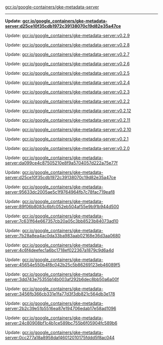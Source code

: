 [gcr.io/google-containers/gke-metadata-server](https://hub.docker.com/r/cruse/gke-metadata-server/tags/) 

----
**Update: [gcr.io/google_containers/gke-metadata-server:d25ce10f35cdb1972c39138070c19d82e35a47ce](https://hub.docker.com/r/cruse/gke-metadata-server/tags/)**

Update: [gcr.io/google_containers/gke-metadata-server:v0.2.9](https://hub.docker.com/r/cruse/gke-metadata-server/tags/)

Update: [gcr.io/google_containers/gke-metadata-server:v0.2.8](https://hub.docker.com/r/cruse/gke-metadata-server/tags/)

Update: [gcr.io/google_containers/gke-metadata-server:v0.2.7](https://hub.docker.com/r/cruse/gke-metadata-server/tags/)

Update: [gcr.io/google_containers/gke-metadata-server:v0.2.6](https://hub.docker.com/r/cruse/gke-metadata-server/tags/)

Update: [gcr.io/google_containers/gke-metadata-server:v0.2.5](https://hub.docker.com/r/cruse/gke-metadata-server/tags/)

Update: [gcr.io/google_containers/gke-metadata-server:v0.2.4](https://hub.docker.com/r/cruse/gke-metadata-server/tags/)

Update: [gcr.io/google_containers/gke-metadata-server:v0.2.3](https://hub.docker.com/r/cruse/gke-metadata-server/tags/)

Update: [gcr.io/google_containers/gke-metadata-server:v0.2.2](https://hub.docker.com/r/cruse/gke-metadata-server/tags/)

Update: [gcr.io/google_containers/gke-metadata-server:v0.2.12](https://hub.docker.com/r/cruse/gke-metadata-server/tags/)

Update: [gcr.io/google_containers/gke-metadata-server:v0.2.11](https://hub.docker.com/r/cruse/gke-metadata-server/tags/)

Update: [gcr.io/google_containers/gke-metadata-server:v0.2.10](https://hub.docker.com/r/cruse/gke-metadata-server/tags/)

Update: [gcr.io/google_containers/gke-metadata-server:v0.2.1](https://hub.docker.com/r/cruse/gke-metadata-server/tags/)

Update: [gcr.io/google_containers/gke-metadata-server:v0.2.0](https://hub.docker.com/r/cruse/gke-metadata-server/tags/)

Update: [gcr.io/google_containers/gke-metadata-server:da099ce4c87505210e8f9a5704057d222a75e77f](https://hub.docker.com/r/cruse/gke-metadata-server/tags/)

Update: [gcr.io/google_containers/gke-metadata-server:d25ce10f35cdb1972c39138070c19d82e35a47ce](https://hub.docker.com/r/cruse/gke-metadata-server/tags/)

Update: [gcr.io/google_containers/gke-metadata-server:95633dc2005ae5c1f9764964fb7c78fac719eaf8](https://hub.docker.com/r/cruse/gke-metadata-server/tags/)

Update: [gcr.io/google_containers/gke-metadata-server:89f06b8083c6bfc052eb504af55e9b91b944d500](https://hub.docker.com/r/cruse/gke-metadata-server/tags/)

Update: [gcr.io/google_containers/gke-metadata-server:7c631f64e667357cb20a05c3bb8523b84073ad10](https://hub.docker.com/r/cruse/gke-metadata-server/tags/)

Update: [gcr.io/google_containers/gke-metadata-server:7b28a8ea4ac0da33ba983aab02168e36d3aa0680](https://hub.docker.com/r/cruse/gke-metadata-server/tags/)

Update: [gcr.io/google_containers/gke-metadata-server:4c6f4deefec1a6bc1718ef022367a1879c9d6a4d](https://hub.docker.com/r/cruse/gke-metadata-server/tags/)

Update: [gcr.io/google_containers/gke-metadata-server:45654e550b4f8c042b25c5b86269123eb46089f5](https://hub.docker.com/r/cruse/gke-metadata-server/tags/)

Update: [gcr.io/google_containers/gke-metadata-server:3dd743e75355b14b003af292b6dec8bb50a6a00f](https://hub.docker.com/r/cruse/gke-metadata-server/tags/)

Update: [gcr.io/google_containers/gke-metadata-server:3456fb366cb331e1fa77d3f3db821c564db3e178](https://hub.docker.com/r/cruse/gke-metadata-server/tags/)

Update: [gcr.io/google_containers/gke-metadata-server:2b2c39e51b5516ea87e194706edab17e58ad1096](https://hub.docker.com/r/cruse/gke-metadata-server/tags/)

Update: [gcr.io/google_containers/gke-metadata-server:24c80908bf1c4b1ce589bc755b6f05904fc589b6](https://hub.docker.com/r/cruse/gke-metadata-server/tags/)

Update: [gcr.io/google_containers/gke-metadata-server:0cc277a18a8958daf46012010175fddd5f8ac044](https://hub.docker.com/r/cruse/gke-metadata-server/tags/)

